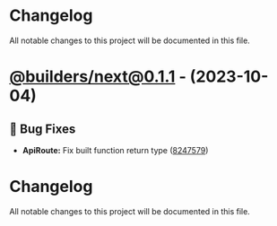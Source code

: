 # Changelog

All notable changes to this project will be documented in this file.

# [@builders/next@0.1.1](https://github.com/apteryxxyz/builders/compare/@builders/next@0.1.1...@builders/next@0.1.1) - (2023-10-04)

## 🐛 Bug Fixes

- **ApiRoute:** Fix built function return type ([8247579](https://github.com/apteryxxyz/builders/commit/8247579780eeb9efd2334f56403634f0e931b6f5))

# Changelog

All notable changes to this project will be documented in this file.
